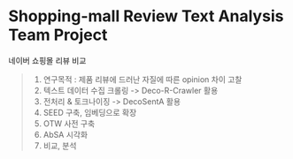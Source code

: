 # Shopping-mall Review Text Analysis Team Project

네이버 쇼핑몰 리뷰 비교

> 1. 연구목적 : 제품 리뷰에 드러난 자질에 따른 opinion 차이 고찰
> 2. 텍스트 데이터 수집 크롤링 -> Deco-R-Crawler 활용
> 3. 전처리 & 토크나이징 -> DecoSentA 활용
> 4. SEED 구축, 임베딩으로 확장
> 5. OTW 사전 구축
> 6. AbSA 시각화
> 7. 비교, 분석

